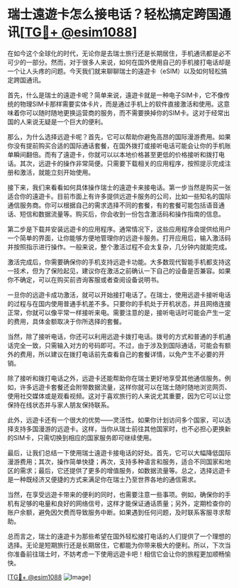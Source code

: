 # 瑞士遠遊卡怎么接电话？轻松搞定跨国通讯[[TG💪+ @esim1088](https://t.me/s/esim1088)]

在如今这个全球化的时代，无论你是去瑞士旅行还是长期居住，手机通讯都是必不可少的一部分。然而，对于很多人来说，如何在国外使用自己的手机接打电话却是一个让人头疼的问题。今天我们就来聊聊瑞士的遠遊卡（eSIM）以及如何轻松搞定跨国通讯。

首先，什么是瑞士的遠遊卡呢？简单来说，遠遊卡就是一种电子SIM卡，它不像传统的物理SIM卡那样需要实体卡片，而是通过手机上的软件直接激活和使用。这意味着你可以随时随地更换运营商的服务，而不需要换掉你的SIM卡。这对于经常出国的人来说无疑是一个巨大的便利。

那么，为什么选择远遊卡呢？首先，它可以帮助你避免高昂的国际漫游费用。如果你没有提前购买合适的国际通话套餐，在国外拨打或接听电话可能会让你的手机账单瞬间翻倍。而有了遠遊卡，你就可以以本地价格甚至更低的价格接听和拨打电话。其次，远遊卡的操作非常简便。只需要下载相关的应用程序，按照提示完成注册和激活，就能立刻开始使用。

接下来，我们来看看如何具体操作瑞士的遠遊卡来接电话。第一步当然是购买一张适合你的遠遊卡。目前市面上有许多提供远遊卡服务的公司，比如一些知名的国际通信服务商。你可以根据自己的需求选择不同的套餐，有的套餐可能包括语音通话、短信和数据流量等。购买后，你会收到一份包含激活码和操作指南的信息。

第二步是下载并安装远遊卡的应用程序。通常情况下，这些应用程序会提供给用户一个简单的界面，让你能够方便地管理你的远遊卡服务。打开应用后，输入激活码并按照指示进行操作。一般来说，整个激活过程不会太复杂，几分钟内就能完成。

激活完成后，你需要确保你的手机支持远遊卡功能。大多数现代智能手机都支持这一技术，但为了保险起见，建议你在激活之前确认一下自己的设备是否兼容。如果你不确定，可以在购买前咨询客服或者查阅设备说明书。

一旦你的远遊卡成功激活，就可以开始接打电话了。在瑞士，使用远遊卡接听电话的过程与在国内使用普通手机差不多。只要你的手机处于开机状态，并且网络连接正常，你就可以像平常一样接听来电。需要注意的是，接听电话时可能会产生一定的费用，具体金额取决于你所选择的套餐。

当然，除了接听电话，你还可以利用远遊卡拨打电话。拨号的方式和普通的手机通话完全一致，只需输入对方的号码即可。不过，由于涉及到国际通话，可能会有额外的费用，所以建议在拨打电话前先查看自己的套餐详情，以免产生不必要的开销。

除了接听和拨打电话之外，远遊卡还能帮助你在瑞士更好地享受其他通信服务。例如，许多远遊卡套餐还会附带数据流量，这样你就可以在瑞士随时随地浏览网页、使用社交媒体或是观看视频。这对于喜欢旅行的人来说尤其重要，因为它可以让您保持在线状态并与家人朋友保持联系。

此外，远遊卡还有一个很大的优势——灵活性。如果你计划访问多个国家，可以选择支持多国漫游的远遊卡。这样，当你从瑞士前往其他国家时，也不必担心更换新的SIM卡，只需切换到相应的国家服务即可继续使用。

最后，让我们总结一下使用瑞士遠遊卡接电话的好处。首先，它可以大幅降低国际漫游费用；其次，操作简单快捷；再次，支持多种语言和服务，适合不同国家和地区的需求；最后，它还提供了更多的增值服务，如数据流量等。总之，选择远遊卡是一种既经济又便捷的方式来满足你在瑞士乃至世界各地的通信需求。

当然，在享受远遊卡带来的便利的同时，也需要注意一些事项。例如，确保你的手机有足够的电量和良好的网络信号，这样才能保证通话质量；另外，定期检查你的账户余额，避免因欠费而导致服务中断。如果遇到任何问题，及时联系客服寻求帮助。

总而言之，瑞士的遠遊卡为那些希望在国外轻松接打电话的人们提供了一个理想的选择。无论是短期旅行还是长期居住，它都能为你带来极大的便利。所以，下次当你准备前往瑞士时，不妨考虑一下使用远遊卡吧！相信它会让你的旅程更加顺畅愉快。

[[TG💪+ @esim1088](https://t.me/s/esim1088) ![Image](https://i.postimg.cc/4NQfJmqS/Snipaste-2025-05-13-00-14-12.png)]